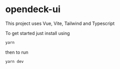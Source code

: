 # opendeck-ui

This project uses Vue, Vite, Tailwind and Typescript

To get started just install using

```bash
yarn
```

then to run

```bash
yarn dev
```
